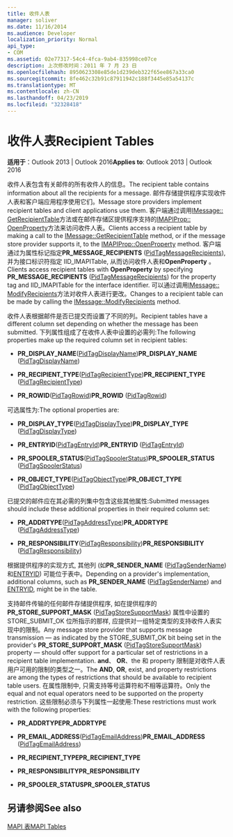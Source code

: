 ```yaml
---
title: 收件人表
manager: soliver
ms.date: 11/16/2014
ms.audience: Developer
localization_priority: Normal
api_type:
- COM
ms.assetid: 02e77317-54c4-4fca-9ab4-835998ce07ce
description: 上次修改时间：2011 年 7 月 23 日
ms.openlocfilehash: 8950623308e85de1d239deb322f65ee867a33ca0
ms.sourcegitcommit: 8fe462c32b91c87911942c188f3445e85a54137c
ms.translationtype: MT
ms.contentlocale: zh-CN
ms.lasthandoff: 04/23/2019
ms.locfileid: "32328418"
---
```

# <a name="recipient-tables"></a><span data-ttu-id="53664-103">收件人表</span><span class="sxs-lookup"><span data-stu-id="53664-103">Recipient Tables</span></span>

  
  
<span data-ttu-id="53664-104">**适用于**：Outlook 2013 | Outlook 2016</span><span class="sxs-lookup"><span data-stu-id="53664-104">**Applies to**: Outlook 2013 | Outlook 2016</span></span> 
  
<span data-ttu-id="53664-105">收件人表包含有关邮件的所有收件人的信息。</span><span class="sxs-lookup"><span data-stu-id="53664-105">The recipient table contains information about all the recipients for a message.</span></span> <span data-ttu-id="53664-106">邮件存储提供程序实现收件人表和客户端应用程序使用它们。</span><span class="sxs-lookup"><span data-stu-id="53664-106">Message store providers implement recipient tables and client applications use them.</span></span> <span data-ttu-id="53664-107">客户端通过调用[IMessage:: GetRecipientTable](imessage-getrecipienttable.md)方法或在邮件存储区提供程序支持的[IMAPIProp:: OpenProperty](imapiprop-openproperty.md)方法来访问收件人表。</span><span class="sxs-lookup"><span data-stu-id="53664-107">Clients access a recipient table by making a call to the [IMessage::GetRecipientTable](imessage-getrecipienttable.md) method, or if the message store provider supports it, to the [IMAPIProp::OpenProperty](imapiprop-openproperty.md) method.</span></span> <span data-ttu-id="53664-108">客户端通过为属性标记指定**PR_MESSAGE_RECIPIENTS** ([PidTagMessageRecipients](pidtagmessagerecipients-canonical-property.md)), 并为接口标识符指定 IID_IMAPITable, 从而访问收件人表和**OpenProperty** 。</span><span class="sxs-lookup"><span data-stu-id="53664-108">Clients access recipient tables with **OpenProperty** by specifying **PR_MESSAGE_RECIPIENTS** ([PidTagMessageRecipients](pidtagmessagerecipients-canonical-property.md)) for the property tag and IID_IMAPITable for the interface identifier.</span></span> <span data-ttu-id="53664-109">可以通过调用[IMessage:: ModifyRecipients](imessage-modifyrecipients.md)方法对收件人表进行更改。</span><span class="sxs-lookup"><span data-stu-id="53664-109">Changes to a recipient table can be made by calling the [IMessage::ModifyRecipients](imessage-modifyrecipients.md) method.</span></span> 
  
<span data-ttu-id="53664-110">收件人表根据邮件是否已提交而设置了不同的列。</span><span class="sxs-lookup"><span data-stu-id="53664-110">Recipient tables have a different column set depending on whether the message has been submitted.</span></span> <span data-ttu-id="53664-111">下列属性组成了在收件人表中设置的必需列:</span><span class="sxs-lookup"><span data-stu-id="53664-111">The following properties make up the required column set in recipient tables:</span></span>
  
- <span data-ttu-id="53664-112">**PR_DISPLAY_NAME**([PidTagDisplayName](pidtagdisplayname-canonical-property.md))</span><span class="sxs-lookup"><span data-stu-id="53664-112">**PR_DISPLAY_NAME** ([PidTagDisplayName](pidtagdisplayname-canonical-property.md))</span></span>
    
- <span data-ttu-id="53664-113">**PR_RECIPIENT_TYPE**([PidTagRecipientType](pidtagrecipienttype-canonical-property.md))</span><span class="sxs-lookup"><span data-stu-id="53664-113">**PR_RECIPIENT_TYPE** ([PidTagRecipientType](pidtagrecipienttype-canonical-property.md))</span></span>
    
- <span data-ttu-id="53664-114">**PR_ROWID**([PidTagRowid](pidtagrowid-canonical-property.md))</span><span class="sxs-lookup"><span data-stu-id="53664-114">**PR_ROWID** ([PidTagRowid](pidtagrowid-canonical-property.md))</span></span>
    
<span data-ttu-id="53664-115">可选属性为:</span><span class="sxs-lookup"><span data-stu-id="53664-115">The optional properties are:</span></span>
  
- <span data-ttu-id="53664-116">**PR_DISPLAY_TYPE**([PidTagDisplayType](pidtagdisplaytype-canonical-property.md))</span><span class="sxs-lookup"><span data-stu-id="53664-116">**PR_DISPLAY_TYPE** ([PidTagDisplayType](pidtagdisplaytype-canonical-property.md))</span></span>
    
- <span data-ttu-id="53664-117">**PR_ENTRYID**([PidTagEntryId](pidtagentryid-canonical-property.md))</span><span class="sxs-lookup"><span data-stu-id="53664-117">**PR_ENTRYID** ([PidTagEntryId](pidtagentryid-canonical-property.md))</span></span>
    
- <span data-ttu-id="53664-118">**PR_SPOOLER_STATUS**([PidTagSpoolerStatus](pidtagspoolerstatus-canonical-property.md))</span><span class="sxs-lookup"><span data-stu-id="53664-118">**PR_SPOOLER_STATUS** ([PidTagSpoolerStatus](pidtagspoolerstatus-canonical-property.md))</span></span>
    
- <span data-ttu-id="53664-119">**PR_OBJECT_TYPE**([PidTagObjectType](pidtagobjecttype-canonical-property.md))</span><span class="sxs-lookup"><span data-stu-id="53664-119">**PR_OBJECT_TYPE** ([PidTagObjectType](pidtagobjecttype-canonical-property.md))</span></span>
    
<span data-ttu-id="53664-120">已提交的邮件应在其必需的列集中包含这些其他属性:</span><span class="sxs-lookup"><span data-stu-id="53664-120">Submitted messages should include these additional properties in their required column set:</span></span>
  
- <span data-ttu-id="53664-121">**PR_ADDRTYPE**([PidTagAddressType](pidtagaddresstype-canonical-property.md))</span><span class="sxs-lookup"><span data-stu-id="53664-121">**PR_ADDRTYPE** ([PidTagAddressType](pidtagaddresstype-canonical-property.md))</span></span>
    
- <span data-ttu-id="53664-122">**PR_RESPONSIBILITY**([PidTagResponsibility](pidtagresponsibility-canonical-property.md))</span><span class="sxs-lookup"><span data-stu-id="53664-122">**PR_RESPONSIBILITY** ([PidTagResponsibility](pidtagresponsibility-canonical-property.md))</span></span>
    
<span data-ttu-id="53664-123">根据提供程序的实现方式, 其他列 (如**PR_SENDER_NAME** ([PidTagSenderName](pidtagsendername-canonical-property.md)) 和[ENTRYID](entryid.md)) 可能位于表中。</span><span class="sxs-lookup"><span data-stu-id="53664-123">Depending on a provider's implementation, additional columns, such as **PR_SENDER_NAME** ([PidTagSenderName](pidtagsendername-canonical-property.md)) and [ENTRYID](entryid.md), might be in the table.</span></span>
  
<span data-ttu-id="53664-124">支持邮件传输的任何邮件存储提供程序, 如在提供程序的**PR_STORE_SUPPORT_MASK** ([PidTagStoreSupportMask](pidtagstoresupportmask-canonical-property.md)) 属性中设置的 STORE_SUBMIT_OK 位所指示的那样, 应提供对一组特定类型的支持收件人表实现中的限制。</span><span class="sxs-lookup"><span data-stu-id="53664-124">Any message store provider that supports message transmission — as indicated by the STORE_SUBMIT_OK bit being set in the provider's **PR_STORE_SUPPORT_MASK** ([PidTagStoreSupportMask](pidtagstoresupportmask-canonical-property.md)) property — should offer support for a particular set of restrictions in a recipient table implementation.</span></span> <span data-ttu-id="53664-125">**and**、 **OR**、the 和 property 限制是对收件人表用户可用的限制的类型之一。</span><span class="sxs-lookup"><span data-stu-id="53664-125">The **AND**, **OR**, exist, and property restrictions are among the types of restrictions that should be available to recipient table users.</span></span> <span data-ttu-id="53664-126">在属性限制中, 只需支持等号运算符和不相等运算符。</span><span class="sxs-lookup"><span data-stu-id="53664-126">Only the equal and not equal operators need to be supported on the property restriction.</span></span> <span data-ttu-id="53664-127">这些限制必须与下列属性一起使用:</span><span class="sxs-lookup"><span data-stu-id="53664-127">These restrictions must work with the following properties:</span></span>
  
- <span data-ttu-id="53664-128">**PR_ADDRTYPE**</span><span class="sxs-lookup"><span data-stu-id="53664-128">**PR_ADDRTYPE**</span></span>
    
- <span data-ttu-id="53664-129">**PR_EMAIL_ADDRESS**([PidTagEmailAddress](pidtagemailaddress-canonical-property.md))</span><span class="sxs-lookup"><span data-stu-id="53664-129">**PR_EMAIL_ADDRESS** ([PidTagEmailAddress](pidtagemailaddress-canonical-property.md))</span></span> 
    
- <span data-ttu-id="53664-130">**PR_RECIPIENT_TYPE**</span><span class="sxs-lookup"><span data-stu-id="53664-130">**PR_RECIPIENT_TYPE**</span></span>
    
- <span data-ttu-id="53664-131">**PR_RESPONSIBILITY**</span><span class="sxs-lookup"><span data-stu-id="53664-131">**PR_RESPONSIBILITY**</span></span>
    
- <span data-ttu-id="53664-132">**PR_SPOOLER_STATUS**</span><span class="sxs-lookup"><span data-stu-id="53664-132">**PR_SPOOLER_STATUS**</span></span>
    
## <a name="see-also"></a><span data-ttu-id="53664-133">另请参阅</span><span class="sxs-lookup"><span data-stu-id="53664-133">See also</span></span>



[<span data-ttu-id="53664-134">MAPI 表</span><span class="sxs-lookup"><span data-stu-id="53664-134">MAPI Tables</span></span>](mapi-tables.md)

